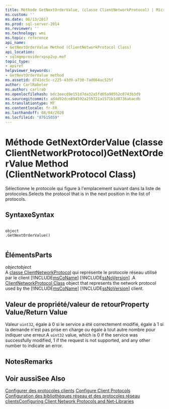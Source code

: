 ```yaml
---
title: Méthode GetNextOrderValue, (classe ClientNetworkProtocol) | Microsoft Docs
ms.custom: ''
ms.date: 06/13/2017
ms.prod: sql-server-2014
ms.reviewer: ''
ms.technology: wmi
ms.topic: reference
api_name:
- GetNextOrderValue Method (ClientNetworkProtocol Class)
api_location:
- sqlmgmproviderxpsp2up.mof
topic_type:
- apiref
helpviewer_keywords:
- GetNextOrderValue method
ms.assetid: d741dc5c-c225-43d9-a730-7ad664ac525f
author: CarlRabeler
ms.author: carlrab
ms.openlocfilehash: bdc3eecd9e151d7da32a5fd65a90552c0743b3d9
ms.sourcegitcommit: ad4d92dce894592a259721a1571b1d8736abacdb
ms.translationtype: MT
ms.contentlocale: fr-FR
ms.lasthandoff: 08/04/2020
ms.locfileid: "87615059"
---
```

# <a name="getnextordervalue-method-clientnetworkprotocol-class"></a><span data-ttu-id="21c4b-102">Méthode GetNextOrderValue (classe ClientNetworkProtocol)</span><span class="sxs-lookup"><span data-stu-id="21c4b-102">GetNextOrderValue Method (ClientNetworkProtocol Class)</span></span>
  <span data-ttu-id="21c4b-103">Sélectionne le protocole qui figure à l'emplacement suivant dans la liste de protocoles.</span><span class="sxs-lookup"><span data-stu-id="21c4b-103">Selects the protocol that is in the next position in the list of protocols.</span></span>  
  
## <a name="syntax"></a><span data-ttu-id="21c4b-104">Syntaxe</span><span class="sxs-lookup"><span data-stu-id="21c4b-104">Syntax</span></span>  
  
```  
  
object  
.GetNextOrderValue()  
  
```  
  
## <a name="parts"></a><span data-ttu-id="21c4b-105">Éléments</span><span class="sxs-lookup"><span data-stu-id="21c4b-105">Parts</span></span>  
 <span data-ttu-id="21c4b-106">*object*</span><span class="sxs-lookup"><span data-stu-id="21c4b-106">*object*</span></span>  
 <span data-ttu-id="21c4b-107">A [classe ClientNetworkProtocol](clientnetworkprotocol-class.md) qui représente le protocole réseau utilisé par le client [!INCLUDE[msCoName](../../../includes/msconame-md.md)] [!INCLUDE[ssNoVersion](../../../includes/ssnoversion-md.md)] .</span><span class="sxs-lookup"><span data-stu-id="21c4b-107">A [ClientNetworkProtocol Class](clientnetworkprotocol-class.md) object that represents the network protocol used by the [!INCLUDE[msCoName](../../../includes/msconame-md.md)] [!INCLUDE[ssNoVersion](../../../includes/ssnoversion-md.md)] client.</span></span>  
  
## <a name="property-valuereturn-value"></a><span data-ttu-id="21c4b-108">Valeur de propriété/valeur de retour</span><span class="sxs-lookup"><span data-stu-id="21c4b-108">Property Value/Return Value</span></span>  
 <span data-ttu-id="21c4b-109">Valeur `uint32`, égale à 0 si le service a été correctement modifié, égale à 1 si la demande n'est pas prise en charge ou égale à tout autre nombre pour indiquer une erreur.</span><span class="sxs-lookup"><span data-stu-id="21c4b-109">A `uint32` value, which is 0 if the service was successfully modified, 1 if the request is not supported, and any other number to indicate an error.</span></span>  
  
## <a name="remarks"></a><span data-ttu-id="21c4b-110">Notes</span><span class="sxs-lookup"><span data-stu-id="21c4b-110">Remarks</span></span>  
  
## <a name="see-also"></a><span data-ttu-id="21c4b-111">Voir aussi</span><span class="sxs-lookup"><span data-stu-id="21c4b-111">See Also</span></span>  
 <span data-ttu-id="21c4b-112">[Configurer des protocoles clients](https://technet.microsoft.com/library/ms181035.aspx) </span><span class="sxs-lookup"><span data-stu-id="21c4b-112">[Configure Client Protocols](https://technet.microsoft.com/library/ms181035.aspx) </span></span>  
 [<span data-ttu-id="21c4b-113">Configuration des bibliothèques réseau et des protocoles réseau clients</span><span class="sxs-lookup"><span data-stu-id="21c4b-113">Configuring Client Network Protocols and Net-Libraries</span></span>](https://technet.microsoft.com/library/ms181035.aspx)  
  
  
